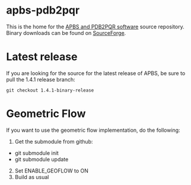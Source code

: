 apbs-pdb2pqr
============

This is the home for the [APBS and PDB2PQR software](http://www.poissonboltzmann.org) source repository.  Binary downloads can be found on [SourceForge](https://sourceforge.net/projects/apbs/). 

# Latest release

If you are looking for the source for the latest release of APBS, be sure to pull the 1.4.1 release branch:

`git checkout 1.4.1-binary-release`

# Geometric Flow

If you want to use the geometric flow implementation, do the following:

1. Get the submodule from github:
  * git submodule init
  * git submodule update
2. Set ENABLE_GEOFLOW to ON
3. Build as usual
